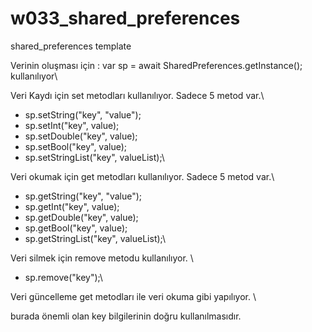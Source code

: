 # w033_shared_preferences

shared_preferences template

Verinin oluşması için : var sp = await SharedPreferences.getInstance(); kullanılıyor\

Veri Kaydı için set metodları kullanılıyor. Sadece 5 metod var.\
* sp.setString("key", "value");
* sp.setInt("key", value);
* sp.setDouble("key", value);
* sp.setBool("key", value);
* sp.setStringList("key", valueList);\

Veri okumak için get metodları kullanılıyor. Sadece 5 metod var.\
* sp.getString("key", "value");
* sp.getInt("key", value);
* sp.getDouble("key", value);
* sp.getBool("key", value);
* sp.getStringList("key", valueList);\

Veri silmek için remove metodu kullanılıyor. \
* sp.remove("key");\

Veri güncelleme get metodları ile veri okuma gibi yapılıyor. \

burada önemli olan key bilgilerinin doğru kullanılmasıdır.